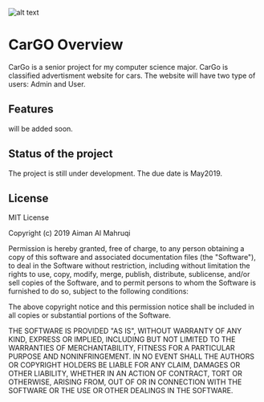 ![alt text](https://i.imgur.com/RBc6Tvu.png)
# CarGO Overview
CarGo is a senior project for my computer science major. CarGo is classified advertisment website for cars.
The website will have two type of users: Admin and User.
## Features
will be added soon.
## Status of the project
The project is still under development. 
The due date is May2019.
## License
MIT License

Copyright (c) 2019 Aiman Al Mahruqi

Permission is hereby granted, free of charge, to any person obtaining a copy
of this software and associated documentation files (the "Software"), to deal
in the Software without restriction, including without limitation the rights
to use, copy, modify, merge, publish, distribute, sublicense, and/or sell
copies of the Software, and to permit persons to whom the Software is
furnished to do so, subject to the following conditions:

The above copyright notice and this permission notice shall be included in all
copies or substantial portions of the Software.

THE SOFTWARE IS PROVIDED "AS IS", WITHOUT WARRANTY OF ANY KIND, EXPRESS OR
IMPLIED, INCLUDING BUT NOT LIMITED TO THE WARRANTIES OF MERCHANTABILITY,
FITNESS FOR A PARTICULAR PURPOSE AND NONINFRINGEMENT. IN NO EVENT SHALL THE
AUTHORS OR COPYRIGHT HOLDERS BE LIABLE FOR ANY CLAIM, DAMAGES OR OTHER
LIABILITY, WHETHER IN AN ACTION OF CONTRACT, TORT OR OTHERWISE, ARISING FROM,
OUT OF OR IN CONNECTION WITH THE SOFTWARE OR THE USE OR OTHER DEALINGS IN THE
SOFTWARE.

